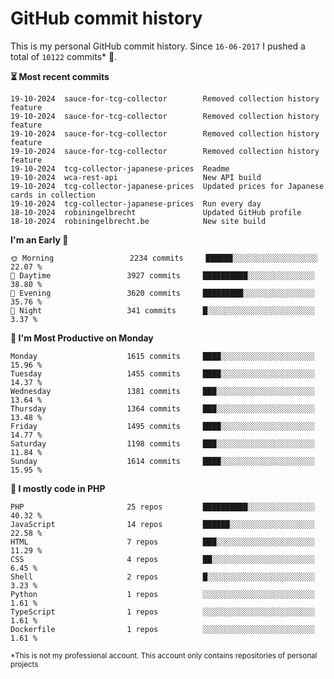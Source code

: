 # GitHub commit history
This is my personal GitHub commit history. Since <!--START_SECTION:first-commit-date-->`16-06-2017`<!--END_SECTION:first-commit-date--> I pushed a total of <!--START_SECTION:total-commit-count-->`10122`<!--END_SECTION:total-commit-count--> commits* 🎉.

<!--START_SECTION:most-recent-commits-->
**⏳ Most recent commits**
                                        
```text
19-10-2024  sauce-for-tcg-collector        Removed collection history feature
19-10-2024  sauce-for-tcg-collector        Removed collection history feature
19-10-2024  sauce-for-tcg-collector        Removed collection history feature
19-10-2024  sauce-for-tcg-collector        Removed collection history feature
19-10-2024  tcg-collector-japanese-prices  Readme
19-10-2024  wca-rest-api                   New API build
19-10-2024  tcg-collector-japanese-prices  Updated prices for Japanese cards in collection
19-10-2024  tcg-collector-japanese-prices  Run every day
18-10-2024  robiningelbrecht               Updated GitHub profile
18-10-2024  robiningelbrecht.be            New site build
```
<!--END_SECTION:most-recent-commits-->  

<!--START_SECTION:commits-per-day-time-->
**I&#039;m an Early 🐤**

```text
🌞 Morning                 2234 commits     ██████░░░░░░░░░░░░░░░░░░░   22.07 %
🌆 Daytime                 3927 commits     ██████████░░░░░░░░░░░░░░░   38.80 %
🌃 Evening                 3620 commits     █████████░░░░░░░░░░░░░░░░   35.76 %
🌙 Night                   341 commits      █░░░░░░░░░░░░░░░░░░░░░░░░   3.37 %
```
<!--END_SECTION:commits-per-day-time-->  

<!--START_SECTION:commits-per-weekday-->
**📅 I&#039;m Most Productive on Monday**

```text
Monday                    1615 commits     ████░░░░░░░░░░░░░░░░░░░░░   15.96 %
Tuesday                   1455 commits     ████░░░░░░░░░░░░░░░░░░░░░   14.37 %
Wednesday                 1381 commits     ███░░░░░░░░░░░░░░░░░░░░░░   13.64 %
Thursday                  1364 commits     ███░░░░░░░░░░░░░░░░░░░░░░   13.48 %
Friday                    1495 commits     ████░░░░░░░░░░░░░░░░░░░░░   14.77 %
Saturday                  1198 commits     ███░░░░░░░░░░░░░░░░░░░░░░   11.84 %
Sunday                    1614 commits     ████░░░░░░░░░░░░░░░░░░░░░   15.95 %
```
<!--END_SECTION:commits-per-weekday-->  

<!--START_SECTION:repos-per-language-->
**💬 I mostly code in PHP**

```text
PHP                       25 repos         ██████████░░░░░░░░░░░░░░░   40.32 %
JavaScript                14 repos         ██████░░░░░░░░░░░░░░░░░░░   22.58 %
HTML                      7 repos          ███░░░░░░░░░░░░░░░░░░░░░░   11.29 %
CSS                       4 repos          ██░░░░░░░░░░░░░░░░░░░░░░░   6.45 %
Shell                     2 repos          █░░░░░░░░░░░░░░░░░░░░░░░░   3.23 %
Python                    1 repos          ░░░░░░░░░░░░░░░░░░░░░░░░░   1.61 %
TypeScript                1 repos          ░░░░░░░░░░░░░░░░░░░░░░░░░   1.61 %
Dockerfile                1 repos          ░░░░░░░░░░░░░░░░░░░░░░░░░   1.61 %
```
<!--END_SECTION:repos-per-language-->  

<sub>*This is not my professional account. This account only contains repositories of personal projects</sub>
